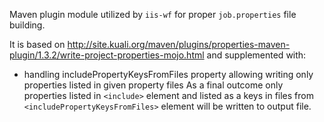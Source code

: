 Maven plugin module utilized by `iis-wf` for proper `job.properties` file building.

It is based on http://site.kuali.org/maven/plugins/properties-maven-plugin/1.3.2/write-project-properties-mojo.html and supplemented with:

* handling includePropertyKeysFromFiles property allowing writing only properties listed in given property files
As a final outcome only properties listed in `<include>` element and listed as a keys in files from `<includePropertyKeysFromFiles>` element will be written to output file. 
